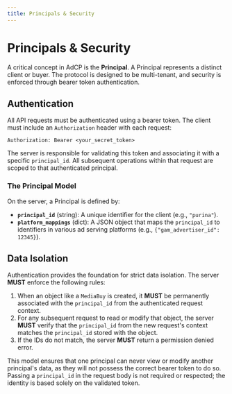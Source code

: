 ```yaml
---
title: Principals & Security
---
```


# Principals & Security

A critical concept in AdCP is the **Principal**. A Principal represents a distinct client or buyer. The protocol is designed to be multi-tenant, and security is enforced through bearer token authentication.

## Authentication

All API requests must be authenticated using a bearer token. The client must include an `Authorization` header with each request:

`Authorization: Bearer <your_secret_token>`

The server is responsible for validating this token and associating it with a specific `principal_id`. All subsequent operations within that request are scoped to that authenticated principal.

### The Principal Model

On the server, a Principal is defined by:
- **`principal_id`** (string): A unique identifier for the client (e.g., `"purina"`).
- **`platform_mappings`** (dict): A JSON object that maps the `principal_id` to identifiers in various ad serving platforms (e.g., `{"gam_advertiser_id": 12345}`).

## Data Isolation

Authentication provides the foundation for strict data isolation. The server **MUST** enforce the following rules:

1.  When an object like a `MediaBuy` is created, it **MUST** be permanently associated with the `principal_id` from the authenticated request context.
2.  For any subsequent request to read or modify that object, the server **MUST** verify that the `principal_id` from the new request's context matches the `principal_id` stored with the object.
3.  If the IDs do not match, the server **MUST** return a permission denied error.

This model ensures that one principal can never view or modify another principal's data, as they will not possess the correct bearer token to do so. Passing a `principal_id` in the request body is not required or respected; the identity is based solely on the validated token.
